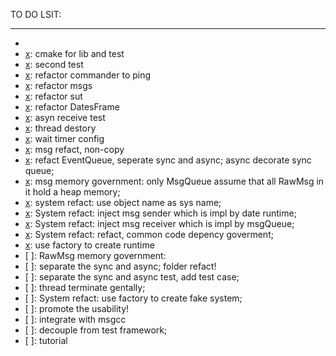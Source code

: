 TO DO LSIT:
***

- [x]: bii-code
- [x]: cmake for lib and test
- [x]: second test
- [x]: refactor commander to ping
- [x]: refactor msgs
- [x]: refactor sut
- [x]: refactor DatesFrame
- [x]: asyn receive test
- [x]: thread destory
- [x]: wait timer config
- [x]: msg refact, non-copy
- [x]: refact EventQueue, seperate sync and async; async decorate sync queue;
- [x]: msg memory government: only MsgQueue assume that all RawMsg in it hold a heap memory;
- [x]: system refact: use object name as sys name;
- [x]: System refact: inject msg sender which is impl by date runtime;
- [x]: System refact: inject msg receiver which is impl by msgQueue;
- [x]: System refact: refact, common code depency goverment;
- [x]: use factory to create runtime 
- [ ]: RawMsg memory government:
- [ ]: separate the sync and async; folder refact!
- [ ]: separate the sync and async test, add test case;
- [ ]: thread terminate gentally;
- [ ]: System refact: use factory to create fake system; 
- [ ]: promote the usability!
- [ ]: integrate with msgcc
- [ ]: decouple from test framework;
- [ ]: tutorial

